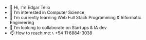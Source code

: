 - 👋 Hi, I’m Edgar Tello
- 👀 I’m interested in Computer Science
- 🌱 I’m currently learning Web Full Stack Programming & Informatic Engineering
- 💞️ I’m looking to collaborate on Startups & IA dev
- 📫 How to reach me: 📞 +54 11 6884-3038

<!---
edgartellom/edgartellom is a ✨ special ✨ repository because its `README.md` (this file) appears on your GitHub profile.
You can click the Preview link to take a look at your changes.
--->
